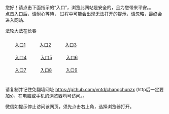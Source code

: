 您好！请点击下面指示的“入口”，浏览此网站是安全的，且为您带来平安。。 <br/>
点击入口后，请耐心等待， 过程中可能会出现无法打开的提示，请忽略，最终会进入网站. </br>

法轮大法在长春<br/>
<div style="padding:10px"><a style="margin:20px" target="_blank" href="https://d22ayp2hfwvj4g.cloudfront.net/2Qpsp?gvopbvlo" id="ccLink1" rel="nofollow">入口1</a> <a target="_blank" style="margin:20px" href="https://dxim3n0ub9508.cloudfront.net/2Qpsp?esjyk" id="ccLink2" rel="nofollow">入口2</a> <a style="margin:20px" target="_blank" href="https://d2kk472ujo87n0.cloudfront.net/2Qpsp?uxdhot" id="ccLink3" rel="nofollow">入口3</a></div>

<div style="padding:10px" ><a style="margin:20px" target="_blank" href="https://d22ayp2hfwvj4g.cloudfront.net/2Qpsp?gvopbvlo" id="ccLink4" rel="nofollow">入口4</a> <a style="margin:20px" href="https://dxim3n0ub9508.cloudfront.net/2Qpsp?esjyk" target="_blank" id="ccLink5" rel="nofollow">入口5</a> <a style="margin:20px" href="https://d2kk472ujo87n0.cloudfront.net/2Qpsp?uxdhot" target="_blank" id="ccLink6" rel="nofollow">入口6</a></div>

<div style="padding:10px"><a style="margin:20px" target="_blank" href="https://d22ayp2hfwvj4g.cloudfront.net/2Qpsp?gvopbvlo" id="ccLink7" rel="nofollow">入口7</a> <a style="margin:20px" href="https://dxim3n0ub9508.cloudfront.net/2Qpsp?esjyk" target="_blank" id="ccLink8" rel="nofollow">入口8</a> <a style="margin:20px" target="_blank" href="https://d2kk472ujo87n0.cloudfront.net/2Qpsp?uxdhot" id="ccLink9" rel="nofollow">入口9</a></div>

<br/>



请复制并记住免翻墙网址 https://github.com/yntd/changchunzx (http后一定要加s)，在电脑或手机的浏览器均可访问。。<br/>

微信如提示停止访问该网页，须先点击右上角，选择浏览器打开。
